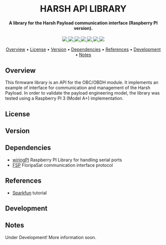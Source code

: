 <h1 align="center">
	<br>
	HARSH API LIBRARY
	<br>
</h1>

<h4 align="center">A library for the Harsh Payload communication interface (Raspberry PI version).</h4>

<p align="center">
    <a href="">
		<img src="https://img.shields.io/badge/latest%20version-0.0.0-lightgreen?style=for-the-badge">
	</a>
    <a href="">
		<img src="https://img.shields.io/badge/stable%20version-0.0.0-blue?style=for-the-badge">
	</a>
	<a href="">
		<img src="https://img.shields.io/badge/target-raspeberry%20pi-9cf?style=for-the-badge">
	</a>
	<a href="">
		<img src="https://img.shields.io/badge/language-c-blueviolet?style=for-the-badge">
	</a>
	<!--
	<a href="">
		<img src="https://img.shields.io/badge/IDE%20tool-SoftConsole%20v6.0-yellow?style=for-the-badge">
	</a>
	-->
	<a href="">
		<img src="https://img.shields.io/badge/use-acedemic%20only-orange?style=for-the-badge">
	</a>
	<a href="">
		<img src="https://img.shields.io/badge/license-MIT-red?style=for-the-badge">
	</a>
	<a href="https://github.com/andrempmattos/HARSH/tree/master/documentation">
		<img src="https://img.shields.io/badge/for%20more-here-lightgray?style=for-the-badge">
	</a>
</p>

<p align="center">
  	<a href="#overview">Overview</a> •
  	<a href="#license">License</a> •
  	<a href="#version">Version</a> •
  	<a href="#dependencies">Dependencies</a> •
  	<a href="#references">References</a> •
  	<a href="#development">Development</a> •
  	<a href="#notes">Notes</a>
</p>

## Overview

This firmware library is an API for the OBC/OBDH module. It implements an example of interface for communication and management of the Harsh Payload. In order to validate the payload engineering model, the library was tested using a Raspberry PI 3 (Model A+) implementation.

## License

## Version

## Dependencies
* [wiringPI](http://wiringpi.com/) Raspberry PI Library for handling serial ports
* [FSP](https://github.com/floripasat/fsp) FloripaSat communication interface protocol 

## References
* [Sparkfun](https://learn.sparkfun.com/tutorials/raspberry-pi-spi-and-i2c-tutorial/all) tutorial

## Development

## Notes


Under Development! More information soon.